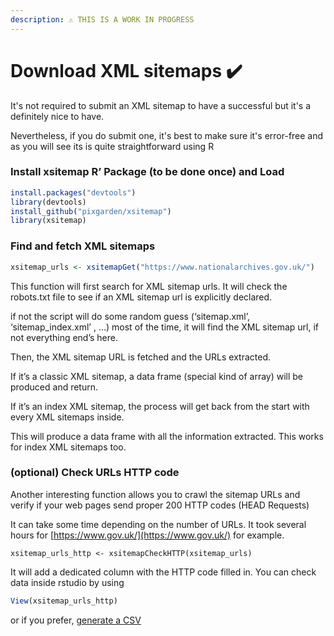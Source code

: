 ```yaml
---
description: ⚠️ THIS IS A WORK IN PROGRESS
---
```


# Download XML sitemaps ✔️

It's not required to submit an XML sitemap to have a successful but it's a definitely nice to have. 

Nevertheless, if you do submit one, it's best to make sure it's error-free and as you will see its is quite straightforward using R

### Install xsitemap R’ Package \(to be done once\) and Load

```r
install.packages("devtools")
library(devtools)
install_github("pixgarden/xsitemap")
library(xsitemap)

```

### Find and fetch XML sitemaps

```r
xsitemap_urls <- xsitemapGet("https://www.nationalarchives.gov.uk/")
```

This function will first search for XML sitemap urls. It will check the robots.txt file to see if an XML sitemap url is explicitly declared.

if not the script will do some random guess \(‘sitemap.xml’, ‘sitemap\_index.xml’ , …\) most of the time, it will find the XML sitemap url, if not everything end’s here.

Then, the XML sitemap URL is fetched and the URLs extracted.

If it’s a classic XML sitemap, a data frame \(special kind of array\) will be produced and return.

If it’s an index XML sitemap, the process will get back from the start with every XML sitemaps inside.

This will produce a data frame with all the information extracted. This works for index XML sitemaps too.

### \(optional\) Check URLs HTTP code

Another interesting function allows you to crawl the sitemap URLs and verify if your web pages send proper 200 HTTP codes \(HEAD Requests\)

It can take some time depending on the number of URLs. It took several hours for [https://www.gov.uk/](https://www.gov.uk/) for example.

```text
xsitemap_urls_http <- xsitemapCheckHTTP(xsitemap_urls)
```

It will add a dedicated column with the HTTP code filled in. You can check data inside rstudio by using 

```r
View(xsitemap_urls_http)
```

or if you prefer, [generate a CSV](../export-data/send-and-read-seo-data-to-excel.md#export-your-data-into-a-csv) 

